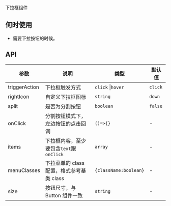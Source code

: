 下拉框组件

## 何时使用

- 需要下拉按钮的时候。

## API

| 参数          | 说明                                      | 类型                  | 默认值  |
| ------------- | ----------------------------------------- | --------------------- | ------- |
| triggerAction | 下拉框触发方式                            | `click` \|`hover`     | `click` |
| rightIcon     | 自定义下拉框图标                          | `string`              | `down`  |
| split         | 是否为分割按钮                            | `boolean`             | `false` |
| onClick       | 分割按钮模式下，左边按钮的点击回调        | `()=>{}`              | -       |
| items         | 下拉框内容，至少要包含`text`跟`onClick`   | `array`               | -       |
| menuClasses   | 下拉菜单的 class 配置，格式参考基类 class | `{className:boolean}` | -       |
| size          | 按钮尺寸，与 Button 组件一致              | `string`              | -       |
